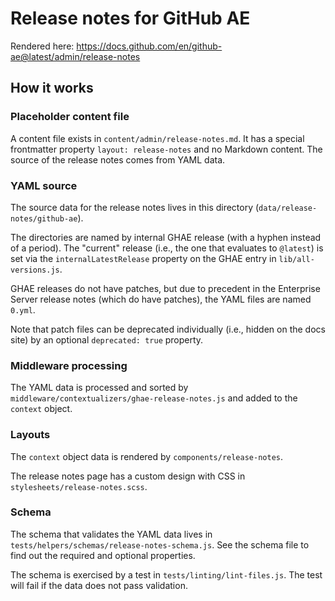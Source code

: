 # Release notes for GitHub AE

Rendered here: https://docs.github.com/en/github-ae@latest/admin/release-notes

## How it works

### Placeholder content file

A content file exists in `content/admin/release-notes.md`. It has a special frontmatter property `layout: release-notes` and no Markdown content. The source of the release notes comes from YAML data.

### YAML source

The source data for the release notes lives in this directory (`data/release-notes/github-ae`).

The directories are named by internal GHAE release (with a hyphen instead of a period). The "current" release (i.e., the one that evaluates to `@latest`) is set via the `internalLatestRelease` property on the GHAE entry in `lib/all-versions.js`.

GHAE releases do not have patches, but due to precedent in the Enterprise Server release notes (which do have patches), the YAML files are named `0.yml`.

Note that patch files can be deprecated individually (i.e., hidden on the docs site) by an optional `deprecated: true` property.

### Middleware processing

The YAML data is processed and sorted by `middleware/contextualizers/ghae-release-notes.js` and added to the `context` object.

### Layouts

The `context` object data is rendered by `components/release-notes`.

The release notes page has a custom design with CSS in `stylesheets/release-notes.scss`.

### Schema

The schema that validates the YAML data lives in `tests/helpers/schemas/release-notes-schema.js`. See the schema file to find out the required and optional properties.

The schema is exercised by a test in `tests/linting/lint-files.js`. The test will fail if the data does not pass validation.
